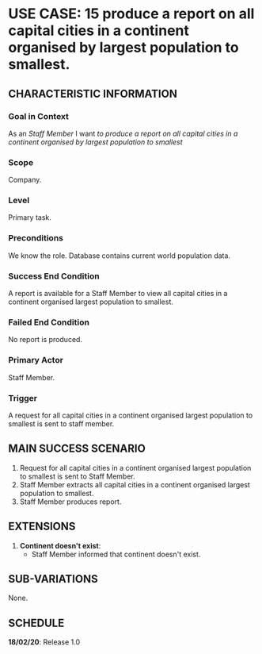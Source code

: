 # USE CASE: 15 produce a report on all capital cities in a continent organised by largest population to smallest.

## CHARACTERISTIC INFORMATION

### Goal in Context

As an *Staff Member* I want *to produce a report on all capital cities in a continent organised by largest population to smallest*

### Scope

Company.

### Level

Primary task.

### Preconditions

We know the role.  Database contains current world population data.

### Success End Condition

A report is available for a Staff Member to view all capital cities in a continent organised largest population to smallest.

### Failed End Condition

No report is produced.

### Primary Actor

Staff Member.

### Trigger

A request for all capital cities in a continent organised largest population to smallest is sent to staff member.

## MAIN SUCCESS SCENARIO

1. Request for all capital cities in a continent organised largest population to smallest is sent to Staff Member.
2. Staff Member extracts all capital cities in a continent organised largest population to smallest.
3. Staff Member produces report.

## EXTENSIONS

1. **Continent doesn't exist**:
    - Staff Member informed that continent doesn't exist.

## SUB-VARIATIONS

None.

## SCHEDULE

**18/02/20**: Release 1.0